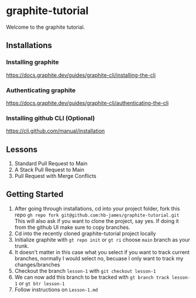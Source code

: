 # graphite-tutorial
Welcome to the graphite tutorial.

## Installations
### Installing graphite
https://docs.graphite.dev/guides/graphite-cli/installing-the-cli

### Authenticating graphite
https://docs.graphite.dev/guides/graphite-cli/authenticating-the-cli

### Installing github CLI (Optional)
https://cli.github.com/manual/installation

## Lessons
1. Standard Pull Request to Main
2. A Stack Pull Request to Main
3. Pull Request with Merge Conflicts


## Getting Started
1. After going through installations, cd into your project folder, fork this repo `gh repo fork git@github.com:hb-james/graphite-tutorial.git` This will also ask if you want to clone the project, say yes. If doing it from the github UI make sure to copy branches.
2. Cd into the recently cloned graphite-tutorial project locally
3. Initialize graphite with `gt repo init` or `gt ri` choose `main` branch as your trunk.
4. It doesn't matter in this case what you select if you want to track current branches, normally I would select no, becuase I only want to track my changes/branches
5. Checkout the branch `lesson-1` with `git checkout lesson-1`
6. We can now add this branch to be tracked with `gt branch track lesson-1` or `gt btr lesson-1` 
7. Follow instructions on `Lesson-1.md`
